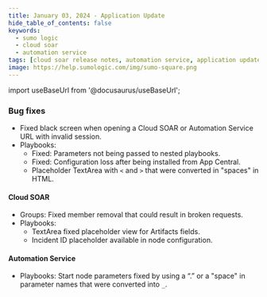 ```yaml
---
title: January 03, 2024 - Application Update
hide_table_of_contents: false
keywords:
  - sumo logic
  - cloud soar
  - automation service
tags: [cloud soar release notes, automation service, application update]
image: https://help.sumologic.com/img/sumo-square.png
---
```


import useBaseUrl from '@docusaurus/useBaseUrl';

### Bug fixes
* Fixed black screen when opening a Cloud SOAR or Automation Service URL with invalid session.
* Playbooks:
  * Fixed: Parameters not being passed to nested playbooks.
  * Fixed: Configuration loss after being installed from App Central.
  * Placeholder TextArea with `<` and `>` that were converted in "spaces" in HTML.

#### Cloud SOAR
* Groups: Fixed member removal that could result in broken requests.
* Playbooks:
  * TextArea fixed placeholder view for Artifacts fields.
  * Incident ID placeholder available in node configuration.

#### Automation Service
* Playbooks: Start node parameters fixed by using a “.” or a "space" in parameter names that were converted into `_`.
